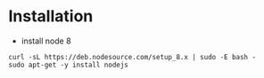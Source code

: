 # Installation

 - install node 8

```
curl -sL https://deb.nodesource.com/setup_8.x | sudo -E bash -
sudo apt-get -y install nodejs
```
